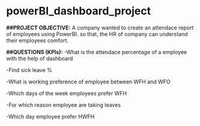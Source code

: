 # powerBI_dashboard_project
**##PROJECT OBJECTIVE:**
A company wanted to create an attendace report of employees using PowerBI. so that, the HR of company can understand their employees comfort.

**##QUESTIONS (KPIs):**
-What is the attendace percentage of a employee with the help of dashboard

-Find sick leave %

-What is working preference of employee between WFH and WFO

-Which days of the week employees prefer WFH

-For which reason employee are taking leaves

-Which day employee prefer HWFH
